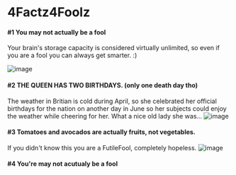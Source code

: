 # 4Factz4Foolz



####            #1 You may not actually be a fool

Your brain's storage capacity is considered virtually unlimited, so even if you are a fool you can always get smarter. :)

![image](https://user-images.githubusercontent.com/114502683/201573151-6f84cf3d-9b1a-4476-a5cf-921153910e1d.png)

####            #2 THE QUEEN HAS TWO BIRTHDAYS. (only one death day tho)
The weather in Britian is cold during April, so she celebrated her official birthdays for the nation on another day in June so her subjects could enjoy the weather while cheering for her. What a nice old lady she was...
![image](https://preview.redd.it/vtr07ij8pgj81.jpg?width=640&crop=smart&auto=webp&s=6009ef6f41bcea3535364e1168625772213a3a02)
####            #3 Tomatoes and avocados are actually fruits, not vegetables.

If you didn't know this you are a FutileFool, completely hopeless.
![image](https://i.redd.it/qnqdd2bnl8q11.jpg)

####            #4 You're may not acutualy be a fool

